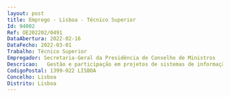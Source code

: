 ```yaml
--- 
layout: post
title: Emprego - Lisboa - Técnico Superior
Id: 94002
Ref: OE202202/0491
DataAbertura: 2022-02-16
DataFecho: 2022-03-01
Trabalho: Técnico Superior
Empregador: Secretaria-Geral da Presidência de Conselho de Ministros
Descricao:   Gestão e participação em projetos de sistemas de informação   Implementação de boas práticas, ao nível dos sistemas de informação   Definição de padrões de qualidade e avaliação de impactos organizacionais garantindo a normalização e fiabilidade da informação   Apoio na definição de processos normalizados, colaborar na divulgação de normas de utilização e desmaterialização de fluxos de trabalho   Apoio na utilização dos vários sistemas, suportados pela Área dos Arquivos e Sistemas de Informação, após a sua entrada em produção   Promover a formação e o apoio a utilizadores sobre os sistemas de informação instalados ou projetados.
CodigoPostal: 1399-022 LISBOA
Concelho: Lisboa
Distrito: Lisboa
--- 
```

